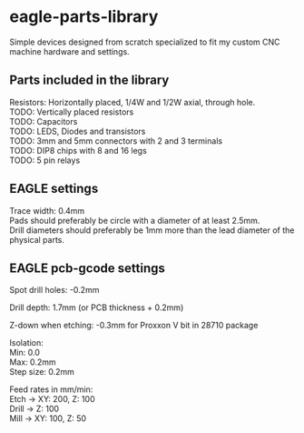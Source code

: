 # eagle-parts-library
Simple devices designed from scratch specialized to fit my custom CNC machine hardware and settings.  

## Parts included in the library
Resistors: Horizontally placed, 1/4W and 1/2W axial, through hole.  
TODO: Vertically placed resistors  
TODO: Capacitors  
TODO: LEDS, Diodes and transistors  
TODO: 3mm and 5mm connectors with 2 and 3 terminals  
TODO: DIP8 chips with 8 and 16 legs  
TODO: 5 pin relays  

## EAGLE settings
Trace width: 0.4mm  
Pads should preferably be circle with a diameter of at least 2.5mm.  
Drill diameters should preferably be 1mm more than the lead diameter of the physical parts.  

## EAGLE pcb-gcode settings
Spot drill holes: -0.2mm  

Drill depth: 1.7mm (or PCB thickness + 0.2mm)  

Z-down when etching: -0.3mm for Proxxon V bit in 28710 package  

Isolation:  
Min: 0.0  
Max: 0.2mm  
Step size: 0.2mm  

Feed rates in mm/min:  
Etch -> XY: 200, Z: 100  
Drill -> Z: 100  
Mill -> XY: 100, Z: 50  
